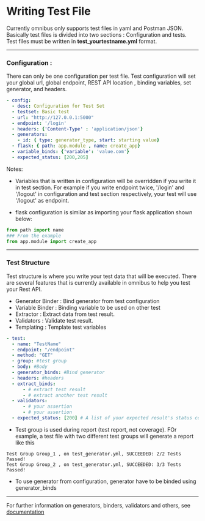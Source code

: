 # Writing Test File

Currently omnibus only supports test files in yaml and Postman JSON. Basically test files is divided into two sections : Configuration and tests. Test files must be written in **test_yourtestname.yml** format.

---------------------
### Configuration :

There can only be one configuration per test file. Test configuration will set your global url, global endpoint, REST API location , binding variables, set generator, and headers. 

```yaml
- config:
  - desc: Configuration for Test Set
  - testset: Basic test
  - url: "http://127.0.0.1:5000"
  - endpoint: '/login'
  - headers: {'Content-Type' : 'application/json'}
  - generators: 
    - id: { type: generator_type, start: starting value}
  - flask: { path: app.module , name: create_app}
  - variable_binds: {'variable': 'value.com'}
  - expected_status: [200,205]
```
Notes:
- Variables that is written in configuration will be overridden if you write it in test section. For example if you write endpoint twice,  '/login' and '/logout' in configuration and test section  respectively, your test will use '/logout' as endpoint.

- flask configuration is similar as importing your flask application shown below:
```python
from path import name
### From the example 
from app.module import create_app
```
-----------------------
### Test Structure
Test structure is where you write your test data that will be executed. There are several features that is currently available in omnibus to help you test your Rest API.

- Generator Binder : Bind generator from test configuration
- Variable Binder : Binding variable to be used on other test
- Extractor : Extract data from test result.
- Validators : Validate test result.
- Templating : Template test variables

```yaml
- test: 
  - name: "TestName"
  - endpoint: "/endpoint"
  - method: "GET"
  - group: #test group
  - body: #Body
  - generator_binds: #Bind generator 
  - headers: #headers
  - extract_binds: 
      - # extract test result
      - # extract another test result
  - validators:
      - # your assertion
      - # your assertion
  - expected_status: [200] # A list of your expected result's status code. If not written, default is 200
```

- Test group is used during report (test report, not coverage). FOr example, a test file with two different test groups will generate a report like this

```raw
Test Group Group_1 , on test_generator.yml, SUCCEEDED: 2/2 Tests Passed!
Test Group Group_2 , on test_generator.yml, SUCCEEDED: 3/3 Tests Passed!
```

- To use generator from configuration, generator have to be binded using generator_binds

----------------------------

For further information on generators, binders, validators and others, see [documentation](features.md)